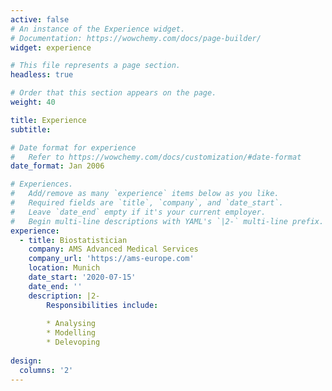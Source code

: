 ```yaml
---
active: false
# An instance of the Experience widget.
# Documentation: https://wowchemy.com/docs/page-builder/
widget: experience

# This file represents a page section.
headless: true

# Order that this section appears on the page.
weight: 40

title: Experience
subtitle:

# Date format for experience
#   Refer to https://wowchemy.com/docs/customization/#date-format
date_format: Jan 2006

# Experiences.
#   Add/remove as many `experience` items below as you like.
#   Required fields are `title`, `company`, and `date_start`.
#   Leave `date_end` empty if it's your current employer.
#   Begin multi-line descriptions with YAML's `|2-` multi-line prefix.
experience:
  - title: Biostatistician
    company: AMS Advanced Medical Services
    company_url: 'https://ams-europe.com'
    location: Munich
    date_start: '2020-07-15'
    date_end: ''
    description: |2-
        Responsibilities include:
        
        * Analysing
        * Modelling
        * Delevoping
        
design:
  columns: '2'
---
```

